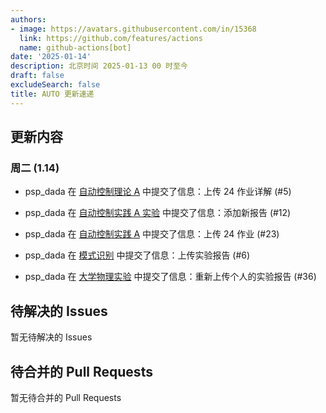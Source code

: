 ```yaml
---
authors:
- image: https://avatars.githubusercontent.com/in/15368
  link: https://github.com/features/actions
  name: github-actions[bot]
date: '2025-01-14'
description: 北京时间 2025-01-13 00 时至今
draft: false
excludeSearch: false
title: AUTO 更新速递
---
```


## 更新内容

### 周二 (1.14)

- psp_dada 在 [自动控制理论 A](https://github.com/HITSZ-OpenAuto/AUTO3001A) 中提交了信息：上传 24 作业详解 (#5)

- psp_dada 在 [自动控制实践 A 实验](https://github.com/HITSZ-OpenAuto/AUTO3016) 中提交了信息：添加新报告 (#12)

- psp_dada 在 [自动控制实践 A](https://github.com/HITSZ-OpenAuto/AUTO3002A) 中提交了信息：上传 24 作业 (#23)

- psp_dada 在 [模式识别](https://github.com/HITSZ-OpenAuto/AUTO5024) 中提交了信息：上传实验报告 (#6)

- psp_dada 在 [大学物理实验](https://github.com/HITSZ-OpenAuto/PHYS1002) 中提交了信息：重新上传个人的实验报告 (#36)

## 待解决的 Issues

暂无待解决的 Issues

## 待合并的 Pull Requests

暂无待合并的 Pull Requests

